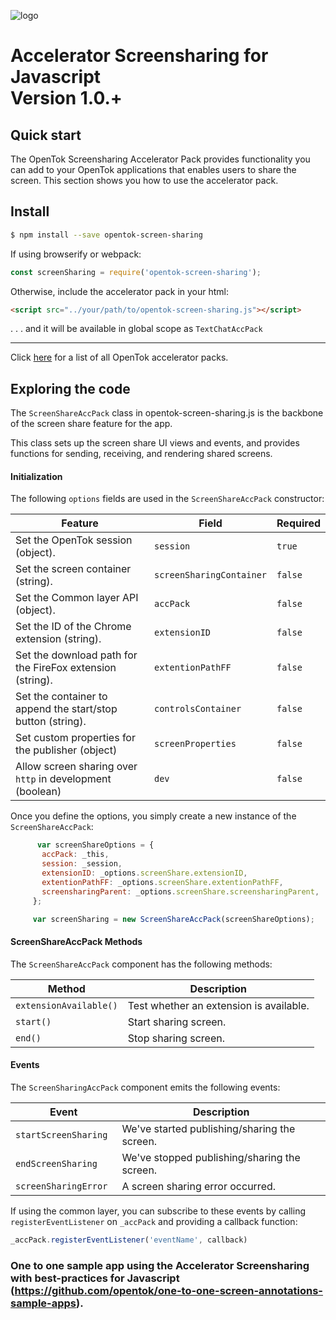 ![logo](../tokbox-logo.png)

# Accelerator Screensharing for Javascript<br/>Version 1.0.+

## Quick start

The OpenTok Screensharing Accelerator Pack provides functionality you can add to your OpenTok applications that enables users to share the screen.
This section shows you how to use the accelerator pack.

## Install

```bash
$ npm install --save opentok-screen-sharing
```

If using browserify or webpack:

```javascript
const screenSharing = require('opentok-screen-sharing');
```

Otherwise, include the accelerator pack in your html:

```html
<script src="../your/path/to/opentok-screen-sharing.js"></script>
```
 . . . and it will be available in global scope as `TextChatAccPack`

-----------------

Click [here](https://www.npmjs.com/search?q=opentok-acc-pack) for a list of all OpenTok accelerator packs.

## Exploring the code

The `ScreenShareAccPack` class in opentok-screen-sharing.js is the backbone of the screen share feature for the app.

This class sets up the screen share UI views and events, and provides functions for sending, receiving, and rendering shared screens.

#### Initialization

The following `options` fields are used in the `ScreenShareAccPack` constructor:<br/>

 Feature        | Field  | Required
 ------------- | ------------- | ------------
 Set the OpenTok session  (object).| `session` |`true`
 Set the screen container (string). | `screenSharingContainer`  |`false`
 Set the Common layer API (object). | `accPack` |`false`
 Set the ID of the Chrome extension (string). | `extensionID` |`false`
 Set the download path for the FireFox extension (string). | `extentionPathFF` |`false`
 Set the container to append the start/stop button (string).| `controlsContainer` |`false`
Set custom properties for the publisher (object)| `screenProperties`|`false`
Allow screen sharing over `http` in development (boolean)| `dev`|`false`


Once you define the options, you simply create a new instance of the  `ScreenShareAccPack`:

```javascript
      var screenShareOptions = {
       accPack: _this,
       session: _session,
       extensionID: _options.screenShare.extensionID,
       extentionPathFF: _options.screenShare.extentionPathFF,
       screensharingParent: _options.screenShare.screensharingParent,
     };

     var screenSharing = new ScreenShareAccPack(screenShareOptions);
```


#### ScreenShareAccPack Methods

The `ScreenShareAccPack` component has the following methods:

| Method        | Description  |
| ------------- | ------------- |
| `extensionAvailable()` | 	Test whether an extension is available.  |
| `start()` | Start sharing screen.  |
| `end()` | Stop sharing screen.  |


#### Events

The `ScreenSharingAccPack` component emits the following events:

 Event        | Description
 ------------- | -------------
 `startScreenSharing ` | We've started publishing/sharing the screen.
 `endScreenSharing ` | We've stopped publishing/sharing the screen.
 `screenSharingError ` | A screen sharing error occurred.


If using the common layer, you can subscribe to these events by calling `registerEventListener` on  `_accPack` and providing a callback function:

```javascript
_accPack.registerEventListener('eventName', callback)
```

### One to one sample app using the Accelerator Screensharing with best-practices for Javascript (https://github.com/opentok/one-to-one-screen-annotations-sample-apps).